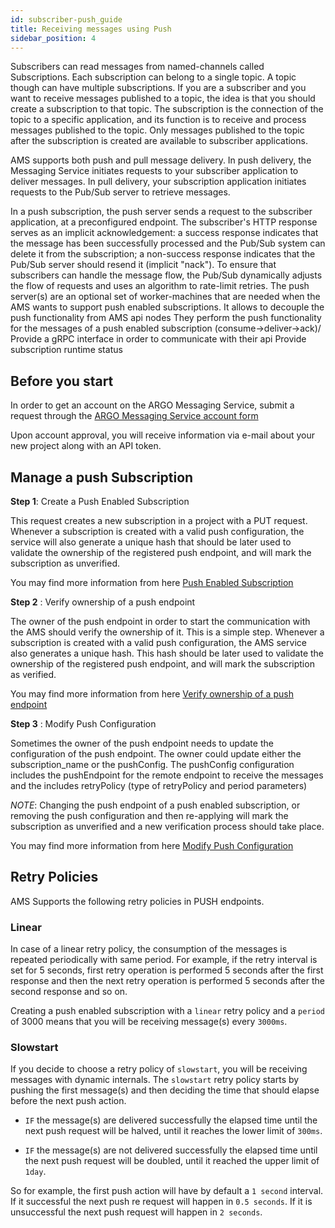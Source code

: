 ```yaml
---
id: subscriber-push_guide
title: Receiving messages using Push
sidebar_position: 4
---
```


Subscribers can read messages from named-channels called Subscriptions.  Each subscription can belong to a single topic. A topic though can have multiple subscriptions. 
If you are a subscriber and you want to receive messages published to a topic, the idea is that you should create a subscription to that topic. 
The subscription is the connection of the topic to a specific application, and its function is to receive and process messages published to the topic. 
Only messages published to the topic after the subscription is created are available to subscriber applications. 

AMS supports both push and pull message delivery. In push delivery, the Messaging Service initiates requests to your subscriber application to deliver messages. 
In pull delivery, your subscription application initiates requests to the Pub/Sub server to retrieve messages.

In a push subscription, the push server sends a request to the subscriber application, at a preconfigured endpoint. The subscriber's HTTP response serves as an implicit acknowledgement: a success response indicates that the message has been successfully processed and the Pub/Sub system can delete it from the subscription; a non-success response indicates that the Pub/Sub server should resend it (implicit "nack"). To ensure that subscribers can handle the message flow, the Pub/Sub dynamically adjusts the flow of requests and uses an algorithm to rate-limit retries. The push server(s) are an optional set of worker-machines that are needed when the AMS wants to support push enabled subscriptions. It allows to decouple the push functionality from AMS api nodes They perform the push functionality for the messages of a push enabled subscription (consume->deliver→ack)/ Provide a gRPC interface in order to communicate with their api Provide subscription runtime status

## Before you start

In order to get an account on the ARGO Messaging Service, submit a request through the [ARGO Messaging Service account form](https://ams-register.argo.grnet.gr/)

Upon account approval, you will receive information via e-mail about your new project along with an API token.

## Manage a push Subscription

**Step 1**: Create a Push Enabled Subscription

This request creates a new subscription in a project with a PUT request. Whenever a subscription is created with a valid push configuration, the service will also generate a unique hash that should be later used to validate the ownership of the registered push endpoint, and will mark the subscription as unverified.

You may find more information from here [Push Enabled Subscription](api_advanced/api_subs.md#request-to-create-push-enabled-subscription) 

**Step 2** : Verify ownership of a push endpoint

The owner of the push endpoint in order to start the communication with the AMS should verify the ownership of it. This is a simple step.
Whenever a subscription is created with a valid push configuration, the AMS service also generates a unique hash. 
This hash should be later used to validate the ownership of the registered push endpoint, and will mark the subscription as verified.

You may find more information from here [Verify ownership of a push endpoint](api_advanced/api_subs.md#post-manage-subscriptions---verify-ownership-of-a-push-endpoint) 

**Step 3** : Modify Push Configuration

Sometimes the owner of the push endpoint needs to update the configuration of the push endpoint. The owner could update either the subscription_name or the 
pushConfig. The pushConfig configuration includes the pushEndpoint for the remote endpoint to receive the messages and the includes retryPolicy (type of retryPolicy and period parameters)

_NOTE_: Changing the push endpoint of a push enabled subscription, or removing the push configuration and then re-applying will mark the subscription as unverified and a new verification process should take place.

You may find more information from here [Modify Push Configuration](api_advanced/api_subs.md#post-modify-push-configuration) 


## Retry Policies

AMS Supports the following retry policies in PUSH endpoints. 

### Linear

In case of a linear retry policy, the consumption of the messages is repeated periodically with same period. For example, if the retry interval is set for 5 seconds, first retry operation is performed 5 seconds after the first response and then the next retry operation is performed 5 seconds after the second response and so on.

Creating a push enabled subscription with a `linear` retry policy and a `period` of 3000 means that you will be receiving message(s) every `3000ms`.

### Slowstart

If you decide to choose a retry policy of `slowstart`, you will be receiving messages with dynamic internals.
The `slowstart` retry policy starts by pushing the first message(s) and then deciding the time that should elapse 
before the next push action.
- `IF` the message(s) are delivered successfully the elapsed time until the next push request will be halved, until it reaches
the lower limit of `300ms`.

- `IF` the message(s) are not delivered successfully the elapsed time until the next push request will be doubled, until 
it reached the upper limit of `1day`.

So for example, the first push action will have by default a `1 second` interval. If it successful the next push re request will
happen in `0.5 seconds`. If it is unsuccessful the next push request will happen in `2 seconds`.

